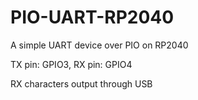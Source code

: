 # PIO-UART-RP2040
A simple UART device over PIO on RP2040

TX pin: GPIO3, RX pin: GPIO4

RX characters output through USB
